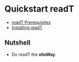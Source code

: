 # Quickstart readT

- [readT Prerequisites](/ribs/readT/prerequisites.html)
- [Installing readT](/ribs/readT/installing.html)

## Nutshell

- Do readT the **elioWay**.
